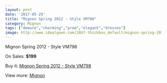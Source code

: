 ```yaml
---
layout: post
date: '2017-05-29'
title: "Mignon Spring 2012 - Style VM798"
category: Mignon
tags: ["demure","charming","prom","elegant","dresses"]
image: http://www.idealgown.com/2867-thickbox_default/mignon-spring-2012-style-vm798.jpg
---
```

Mignon Spring 2012 - Style VM798

On Sales: **$199**
<a href="https://www.idealgown.com/en/mignon/1357-mignon-spring-2012-style-vm798.html"><amp-img layout="responsive" width="600" height="600" src="//www.idealgown.com/2867-thickbox_default/mignon-spring-2012-style-vm798.jpg" alt="Mignon Spring 2012 - Style VM798 0" /></a>
<a href="https://www.idealgown.com/en/mignon/1357-mignon-spring-2012-style-vm798.html"><amp-img layout="responsive" width="600" height="600" src="//www.idealgown.com/2870-thickbox_default/mignon-spring-2012-style-vm798.jpg" alt="Mignon Spring 2012 - Style VM798 1" /></a>
<a href="https://www.idealgown.com/en/mignon/1357-mignon-spring-2012-style-vm798.html"><amp-img layout="responsive" width="600" height="600" src="//www.idealgown.com/2869-thickbox_default/mignon-spring-2012-style-vm798.jpg" alt="Mignon Spring 2012 - Style VM798 2" /></a>
<a href="https://www.idealgown.com/en/mignon/1357-mignon-spring-2012-style-vm798.html"><amp-img layout="responsive" width="600" height="600" src="//www.idealgown.com/2868-thickbox_default/mignon-spring-2012-style-vm798.jpg" alt="Mignon Spring 2012 - Style VM798 3" /></a>

Buy it: [Mignon Spring 2012 - Style VM798](https://www.idealgown.com/en/mignon/1357-mignon-spring-2012-style-vm798.html "Mignon Spring 2012 - Style VM798")

View more: [Mignon](https://www.idealgown.com/en/17-mignon "Mignon")